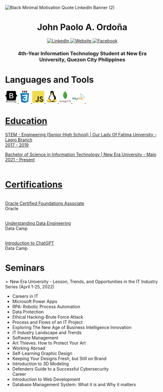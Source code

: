 ![Black Minimal Motivation Quote LinkedIn Banner (2)](https://github.com/johnpaolo16/John-Paolo-Ordona/assets/148620296/8c21bb36-08cc-4e23-b85e-b1255a082b0a)

<h1 align="center">John Paolo A. Ordoña</h1>
<p align="center">
 <a href="https://www.linkedin.com/in/ordo%C3%B1a-john-paolo-a-84b293265/">
        <img src="https://img.shields.io/badge/linkedin-%230077B5.svg?style=for-the-badge&logo=linkedin&logoColor=white" alt="LinkedIn">
    </a>
    <a href="mailto: johnpaoloordona@gmail.com">
        <img src="https://img.shields.io/badge/Gmail-D14836?style=for-the-badge&logo=gmail&logoColor=white" alt="Website">
    </a>
    <a href="https://www.facebook.com/johnpaolo.ordona"> 
        <img src="https://img.shields.io/badge/Facebook-%231877F2.svg?style=for-the-badge&logo=Facebook&logoColor=white" alt="Facebook">
    </a>
   
</p>





<h3 align="center">4th-Year Information Technology Student at New Era University, Quezon City Philippines</h3>


<h1 align="left">Languages and Tools</h1>
<p align="left"> <a href="https://getbootstrap.com" target="_blank" rel="noreferrer"> <img src="https://raw.githubusercontent.com/devicons/devicon/master/icons/bootstrap/bootstrap-plain-wordmark.svg" alt="bootstrap" width="40" height="40"/> </a> <a href="https://www.w3schools.com/css/" target="_blank" rel="noreferrer"> <img src="https://raw.githubusercontent.com/devicons/devicon/master/icons/css3/css3-original-wordmark.svg" alt="css3" width="40" height="40"/> </a> <a href="https://git-scm.com/" target="_blank" src="https://raw.githubusercontent.com/devicons/devicon/master/icons/html5/html5-original-wordmark.svg" alt="html5" width="40" height="40"/> </a> <a href="https://www.adobe.com/in/products/illustrator.html" target="_blank" rel="noreferrer"> <img src="https://raw.githubusercontent.com/devicons/devicon/master/icons/javascript/javascript-original.svg" alt="javascript" width="40" height="40"/> </a> <a href="https://www.linux.org/" target="_blank" rel="noreferrer"> <img src="https://raw.githubusercontent.com/devicons/devicon/master/icons/linux/linux-original.svg" alt="linux" width="40" height="40"/> </a> <a href="https://www.mongodb.com/" target="_blank" rel="noreferrer"> <img src="https://raw.githubusercontent.com/devicons/devicon/master/icons/mongodb/mongodb-original-wordmark.svg" alt="mongodb" width="40" height="40"/> </a> <a href="https://www.mysql.com/" target="_blank" rel="noreferrer"> <img src="https://raw.githubusercontent.com/devicons/devicon/master/icons/mysql/mysql-original-wordmark.svg" alt="mysql" width="40" height="40"/> </a> <a href="https://www.photoshop.com/en" target="_blank" rel="noreferrer"> <img                                              </a> </p>
 
<h1 align="left">Education</h1>
<p align="left">STEM - Engineering (Senior High School) | Our Lady Of Fatima University - Lagro Branch <br>
2017 - 2019 <br></p>
<p align="left">Bachelor of Science in Information Technology | New Era University - Main <br>
2021 - Present <br><br></p>

<h1 align="left">Certifications</h1>
<p align ="left"><a href="https://brm-certview.oracle.com/ords/certview/ecertificate?ssn=OC4781363&trackId=OCI23AIFCA&key=c9c8e6001463f4b9f5fee31e2bb08a53f2734ae3" ><br>Oracle Certified Foundations Associate</a> <br>
                   Oracle<br>
                   </center></p>
                   
<p align ="left"><a href="https://www.datacamp.com/completed/statement-of-accomplishment/course/ff5f32baaabbf8e47ee3b3408b411686a1f27b49" ><br>Understanding Data Engineering</a> <br>
                   Data Camp<br>
                   </center></p>
<p align ="left"><a href="https://www.datacamp.com/completed/statement-of-accomplishment/course/7e803557c87f44a8e81a0264a1515d8e07fb9e70" ><br>Introduction to ChatGPT</a> <br>
                   Data Camp<br>
                   </center></p>




                  

<h1 align="left">Seminars</h1>
<p align ="left">

➢ New Era University - Lesson, Trends, and 
Opportunities in the IT Industry Series (April 1-25, 
2022)
- Careers in IT <br>
- Microsoft Power Apps <br>
- RPA: Robotic Process Automation <br>
- Data Protection <br>
- Ethical Hacking-Brute Force Attack <br>
- Process and Flows of an IT Project <br> 
- Exploring The New Age of Business Intelligence 
Innovation <br>
- IT Industry Landscape and Trends <br>
- Software Management <br>
- Art Thieves: How to Protect Your Art <br>
- Working Abroad <br>
- Self-Learning Graphic Design <br>
- Keeping Your Designs Fresh, but Still on Brand <br>
- Introduction to 3D Modeling <br>
- Defenders Guide to a Successful Cybersecurity  
Career <br>
- Introduction to Web Development <br>
- Database Management System: What it is and 
Why it matters <br>

                                           





                  

